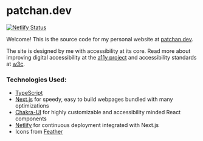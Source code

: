 # patchan.dev

[![Netlify Status](https://api.netlify.com/api/v1/badges/9bd9f3f7-c165-4a65-bfdc-855abc8241f7/deploy-status)](https://app.netlify.com/sites/vibrant-aryabhata-d5826a/deploys)

Welcome! This is the source code for my personal website at [patchan.dev](https://patchan.dev).

The site is designed by me with accessibility at its core. Read more about improving digital accessibility at the [a11y project](https://www.a11yproject.com) and accessibility standards at [w3c](https://www.w3.org/standards/webdesign/accessibility).

### Technologies Used:
* [TypeScript](https://www.typescriptlang.org/)
* [Next.js](https://nextjs.org/) for speedy, easy to build webpages bundled with many optimizations
* [Chakra-UI](https://chakra-ui.com/) for highly customizable and accessibility minded React components
* [Netlify](https://www.netlify.com) for continuous deployment integrated with Next.js
* Icons from [Feather](https://feathericons.com/)

